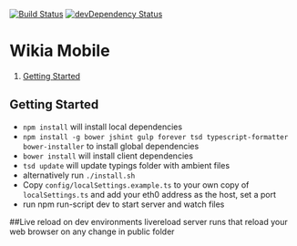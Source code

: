 [![Build Status](https://travis-ci.org/Wikia/mercury.svg)](https://travis-ci.org/Wikia/mercury)
[![devDependency Status](https://david-dm.org/Wikia/mercury/dev-status.svg)](https://david-dm.org/Wikia/mercury)

# Wikia Mobile
1. [Getting Started](#getting-started)

## Getting Started
* `npm install` will install local dependencies
* `npm install -g bower jshint gulp forever tsd typescript-formatter bower-installer` to install global dependencies
* `bower install` will install client dependencies
* `tsd update` will update typings folder with ambient files
* alternatively run `./install.sh`
* Copy `config/localSettings.example.ts` to your own copy of `localSettings.ts` and add your eth0 address as the host, set a port
* run npm run-script dev to start server and watch files

##Live reload
on dev environments livereload server runs that reload your web browser on any change in public folder

